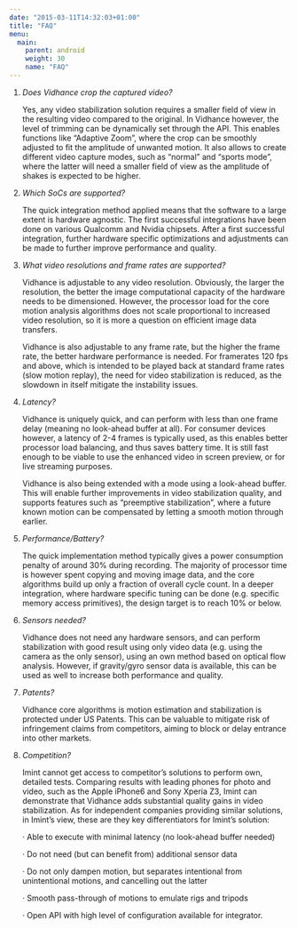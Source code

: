 ```yaml
---
date: "2015-03-11T14:32:03+01:00"
title: "FAQ"
menu:
  main:
    parent: android
    weight: 30
    name: "FAQ"
---
```


1. *Does Vidhance crop the captured video?*

	Yes, any video stabilization solution requires a smaller field of view in the resulting video compared to the original. In Vidhance however, the level of trimming can be dynamically set through the API. This enables functions like “Adaptive Zoom”, where the crop can be smoothly adjusted to fit the amplitude of unwanted motion. It also allows to create different video capture modes, such as “normal” and “sports mode”, where the latter will need a smaller field of view as the amplitude of shakes is expected to be higher.

2. *Which SoCs are supported?*

	The quick integration method applied means that the software to a large extent is hardware agnostic. The first successful integrations have been done on various Qualcomm and Nvidia chipsets. After a first successful integration, further hardware specific optimizations and adjustments can be made to further improve performance and quality.

3. *What video resolutions and frame rates are supported?*

	Vidhance is adjustable to any video resolution. Obviously, the larger the resolution, the better the image computational capacity of the hardware needs to be dimensioned. However, the processor load for the core motion analysis algorithms does not scale proportional to increased video resolution, so it is more a question on efficient image data transfers.

	Vidhance is also adjustable to any frame rate, but the higher the frame rate, the better hardware performance is needed. For framerates 120 fps and above, which is intended to be played back at standard frame rates (slow motion replay), the need for video stabilization is reduced, as the slowdown in itself mitigate the instability issues.

4. *Latency?*

	Vidhance is uniquely quick, and can perform with less than one frame delay (meaning no look-ahead buffer at all). For consumer devices however, a latency of 2-4 frames is typically used, as this enables better processor load balancing, and thus saves battery time. It is still fast enough to be viable to use the enhanced video in screen preview, or for live streaming purposes.

	Vidhance is also being extended with a mode using a look-ahead buffer. This will enable further improvements in video stabilization quality, and supports features such as “preemptive stabilization”, where a future known motion can be compensated by letting a smooth motion through earlier.

5. *Performance/Battery?*

	The quick implementation method typically gives a power consumption penalty of around 30% during recording. The majority of processor time is however spent copying and moving image data, and the core algorithms build up only a fraction of overall cycle count. In a deeper integration, where hardware specific tuning can be done (e.g. specific memory access primitives), the design target is to reach 10% or below.

6. *Sensors needed?*

	Vidhance does not need any hardware sensors, and can perform stabilization with good result using only video data (e.g. using the camera as the only sensor), using an own method based on optical flow analysis. However, if gravity/gyro sensor data is available, this can be used as well to increase both performance and quality.

7. *Patents?*

	Vidhance core algorithms is motion estimation and stabilization is protected under US Patents. This can be valuable to mitigate risk of infringement claims from competitors, aiming to block or delay entrance into other markets.

8. *Competition?*

	Imint cannot get access to competitor’s solutions to perform own, detailed tests. Comparing results with leading phones for photo and video, such as the Apple iPhone6 and Sony Xperia Z3, Imint can demonstrate that Vidhance adds substantial quality gains in video stabilization. As for independent companies providing similar solutions, in Imint’s view, these are they key differentiators for Imint’s solution:

	·         Able to execute with minimal latency (no look-ahead buffer needed)

	·         Do not need (but can benefit from) additional sensor data

	·         Do not only dampen motion, but separates intentional from unintentional motions, and cancelling out the latter

	·         Smooth pass-through of motions to emulate rigs and tripods

	·         Open API with high level of configuration available for integrator.
